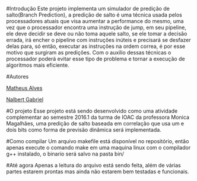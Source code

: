 #Introdução
Este projeto implementa um simulador de predição de salto(Branch Prediction), a predição de salto é uma técnica
usada pelos processadores atuais que visa aumentar a performance do mesmo, uma vez que o processador
encontra uma instrução de jump, em seu pipeline, ele deve decidir se deve ou não toma aquele salto,
se ele tomar a decisão errada, irá encher o pipeline com instruções inúteis e precisará se desfazer delas
para, só então, executar as instruções na ordem correa, é por esse motivo que surgiram as predições.
Com o auxilio dessas técnicas o processador poderá evitar esse tipo de problema e tornar a execução de
algoritmos mais eficiente.

#Autores

[Matheus Alves](https://github.com/MatheusAlvesA)

[Nalbert Gabriel](https://github.com/nalbertg)

#O projeto
Esse projeto está sendo desenvolvido como uma atividade complementar ao semestre 2016.1 da turma
de IOAC da professora Monica Magalhães, uma predição de salto baseada em correlação que usa 
um e dois bits como forma de previsão dinâmica será implementada.

#Como compilar
Um arquivo makefile está disponível no repositório, então apenas execute o comando make em uma
maquina linux com o compilador g++ instalado, o binario será salvo na pasta bin/

#Até agora
Apenas a leitura do arquivo está sendo feita, além de várias partes estarem prontas mas ainda não estarem bem testadas e funcionais.
